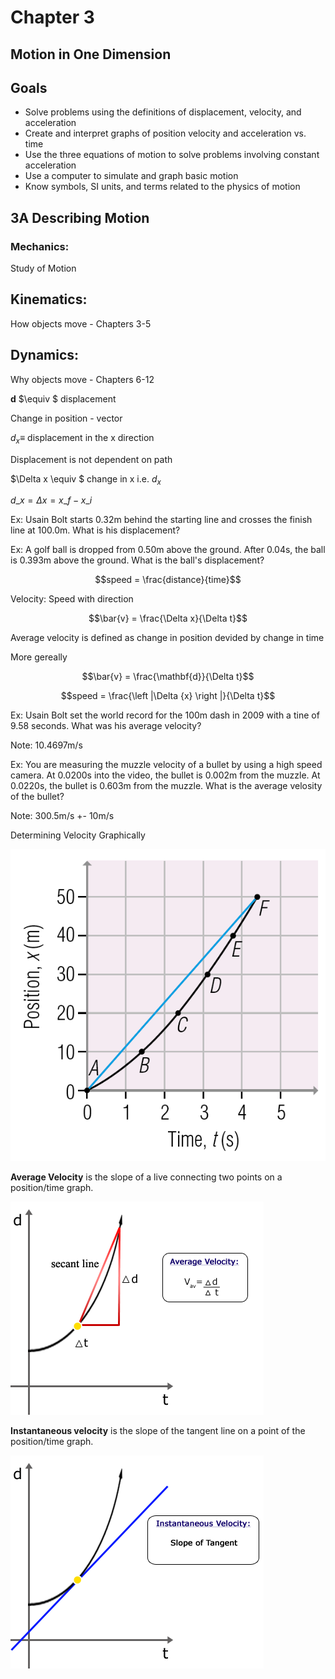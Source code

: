 # Chapter 3
## Motion in One Dimension



## Goals

- Solve problems using the definitions of displacement, velocity, and acceleration
- Create and interpret graphs of position velocity and acceleration vs. time 
- Use the three equations of motion to solve problems involving constant acceleration 
- Use a computer to simulate and graph basic motion
- Know symbols, SI units, and terms related to the physics of motion 



## **3A** Describing Motion



### Mechanics:

Study of Motion  <!-- .element: class="fragment"-->



## Kinematics:

How objects move - Chapters 3-5  <!-- .element: class="fragment"-->



## Dynamics:

Why objects move - Chapters 6-12  <!-- .element: class="fragment"-->



**d** $\equiv $ displacement

Change in position - vector 



$d_{x} \equiv$ displacement in the x direction


Displacement is not dependent on path



$\Delta x \equiv $ change in x i.e. $d_{x}$

$d\_{x} = \Delta x = x\_{f} - x\_{i}$



Ex: Usain Bolt starts 0.32m behind the starting line and crosses the finish line at 100.0m. What is his displacement?



Ex: A golf ball is dropped from 0.50m above the ground. After 0.04s, the ball is 0.393m above the ground. What is the ball's displacement?



$$speed = \frac{distance}{time}$$



Velocity: Speed with direction


$$\bar{v} = \frac{\Delta x}{\Delta t}$$

Average velocity is defined as change in position devided by change in time


More gereally

$$\bar{v} = \frac{\mathbf{d}}{\Delta t}$$


$$speed = \frac{\left |\Delta {x}  \right |}{\Delta t}$$



Ex: Usain Bolt set the world record for the 100m dash in 2009 with a tine of 9.58 seconds. What was his average velocity?

Note:
10.4697m/s



Ex: You are measuring the muzzle velocity of a bullet by using a high speed camera. At 0.0200s into the video, the bullet is 0.002m from the muzzle. At 0.0220s, the bullet is 0.603m from the muzzle. What is the average velosity of the bullet?

Note: 
300.5m/s +- 10m/s 



Determining Velocity Graphically


![](graph-v.PNG)


__Average Velocity__ is the slope of a live connecting two points on a position/time graph.


![](graph_04.PNG)


__Instantaneous velocity__ is the slope of the tangent line on a point of the position/time graph.


![](graph_06.PNG)



